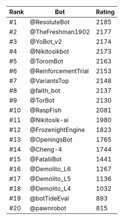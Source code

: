 Rank|Bot|Rating
---|---|---
#1|@ResoluteBot|2185
#2|@TheFreshman1902|2177
#3|@YoBot_v2|2174
#4|@Nikitosikbot|2173
#5|@ToromBot|2163
#6|@ReinforcementTrial|2153
#7|@VariantsTop|2148
#8|@faith_bot|2137
#9|@TorBot|2130
#10|@RaspFish|2081
#11|@Nikitosik-ai|1980
#12|@FrozenightEngine|1823
#13|@OpeningsBot|1765
#14|@Cheng-4|1744
#15|@FataliiBot|1441
#16|@Demolito_L6|1267
#17|@Demolito_L5|1136
#18|@Demolito_L4|1032
#19|@botTideEval|893
#20|@pawnrobot|815
